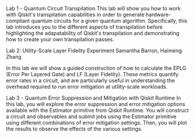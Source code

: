 Lab 1 - Quantum Circuit Transpilation
This lab will show you how to work with Qiskit's transpilation capabilities in order to generate hardware-compliant quantum circuits for a given quantum algorithm. Specifically, this lab introduces you to the different aspects of transpilation before highlighting the adapatability of Qiskit's transpilation and demonstrating how to create your own transpilation passes.

Lab 2: Utility-Scale Layer Fidelity Experiment
Samantha Barron, Haimeng Zhang

In this lab we will show a guided construction of how to calculate the EPLG (Error Per Layered Gate) and LF (Layer Fidelity). These metrics quantify error rates in a circuit, and are particularly useful in understanding the overhead required to run error mitigation at utility-scale workloads.

Lab 3 - Quantum Error Suppression and Mitigation with Qiskit Runtime
In this lab, you will explore the error suppression and error mitigation options available with the Estimator primitive from Qiskit Runtime. You will construct a circuit and observables and submit jobs using the Estimator primitive using different combinations of error mitigation settings. Then, you will plot the results to observe the effects of the various settings.

